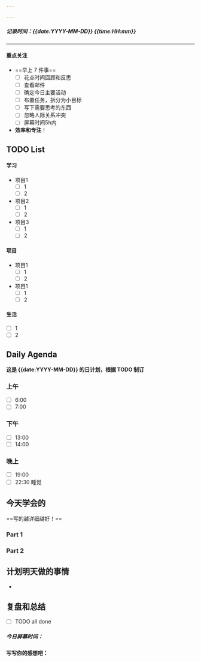 ```yaml
---

---
```

##### 记录时间：{{date:YYYY-MM-DD}} {{time:HH:mm}}

---
#### 重点关注
-  ==早上 7 件事==
    - [ ] 花点时间回顾和反思
    - [ ] 查看邮件
    - [ ] 确定今日主要活动
    - [ ] 布置任务，拆分为小目标
    - [ ] 写下需要思考的东西
    - [ ] 忽略人际关系冲突
    - [ ] 屏幕时间5h内
- **效率和专注**！
#### 

## TODO List

#### 学习
- 项目1
	- [ ] 1
	- [ ] 2
- 项目2
	- [ ] 1
	- [ ] 2
- 项目3
	- [ ] 1
	- [ ] 2

#### 项目
- 项目1
	- [ ] 1
	- [ ] 2
- 项目1
	- [ ] 1
	- [ ] 2

#### 生活
- [ ] 1
- [ ] 2

## Daily Agenda
**这是 {{date:YYYY-MM-DD}} 的日计划，根据 TODO 制订**

### 上午
- [ ] 6:00
- [ ] 7:00
### 下午
- [ ] 13:00
- [ ] 14:00
### 晚上
- [ ] 19:00
- [ ] 22:30 睡觉

## 今天学会的
==写的越详细越好！==
### Part 1

### Part 2

## 计划明天做的事情

- 

## 复盘和总结
- [ ] TODO all done
##### 今日屏幕时间：
#### 写写你的感想吧：
